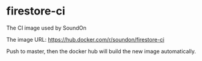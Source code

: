 # firestore-ci

The CI image used by SoundOn

The image URL: https://hub.docker.com/r/soundon/firestore-ci

Push to master, then the docker hub will build the new image automatically.

